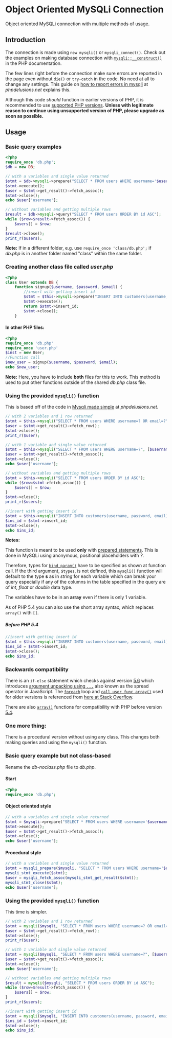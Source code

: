 # Object Oriented MySQLi Connection

Object oriented MySQLi connection with multiple methods of usage.

## Introduction

The connection is made using `new mysqli()` or  `mysqli_connect()`. Check out the examples on making database connection with [`mysqli::__construct()`](https://secure.php.net/manual/en/mysqli.construct.php#refsect1-mysqli.construct-examples) in the PHP documentation.

The few lines right before the connection make sure errors are reported in the page even without `die()` or `try-catch` in the code. No need at all to change any settings. This guide on [how to report errors in mysqli](https://phpdelusions.net/mysqli/error_reporting) at *phpdelusions.net* explains this.

Although this code *should* function in earlier versions of PHP, it is recommended to use [supported PHP versions](https://secure.php.net/supported-versions.php).
**Unless with legitimate reason to continue using unsupported version of PHP, please upgrade as soon as possible.**

## Usage

### Basic query examples

```php
<?php
require_once 'db.php';
$db = new DB;

// with a variables and single value returned
$stmt = $db->mysqli->prepare("SELECT * FROM users WHERE username='$username'");
$stmt->execute();
$user = $stmt->get_result()->fetch_assoc();
$stmt->close();
echo $user['username'];

// without variables and getting multiple rows
$result = $db->mysqli->query("SELECT * FROM users ORDER BY id ASC");
while ($row=$result->fetch_assoc()) {
    $users[] = $row;
}
$result->close();
print_r($users);
```

**Note:** If in a different folder, e.g. use `require_once 'class/db.php';` if *db.php* is in another folder named "class" within the same folder.

### Creating another class file called *user.php*

```php
<?php
class User extends DB {
    function signup($username, $password, $email) {
        //insert with getting insert id
        $stmt = $this->mysqli->prepare("INSERT INTO customers(username, password, email) VALUES ('$username', '$password', '$email')");
        $stmt->execute();
        return $stmt->insert_id;
        $stmt->close();
    }
```

#### In other PHP files:

```php
<?php
require_once 'db.php'
require_once 'user.php'
$inst = new User;
//Function call
$new_user = signup($username, $password, $email);
echo $new_user;
```

**Note:** Here, you have to include **both** files for this to work. This method is used to put other functions outside of the shared *db.php* class file.

### Using the provided `mysqli()` function

This is based off of the code in [Mysqli made simple](https://phpdelusions.net/mysqli/simple) at *phpdelusions.net*.

```php
// with 2 variables and 1 row returned
$stmt = $this->mysqli("SELECT * FROM users WHERE username=? OR email=?", [$username, $email], "ss");
$user = $stmt->get_result()->fetch_row();
$stmt->close();
print_r($user);

// with 1 variable and single value returned
$stmt = $this->mysqli("SELECT * FROM users WHERE username=?", [$username], "s");
$user = $stmt->get_result()->fetch_assoc();
$stmt->close();
echo $user['username'];

// without variables and getting multiple rows
$stmt = $this->mysqli("SELECT * FROM users ORDER BY id ASC");
while ($row=$stmt->fetch_assoc()) {
    $users[] = $row;
}
$stmt->close();
print_r($users);

//insert with getting insert id
$stmt = $this->mysqli("INSERT INTO customers(username, password, email) VALUES (?, ?, ?)", [$username, $password, $email], "sss");
$ins_id = $stmt->insert_id;
$stmt->close();
echo $ins_id;
```

**Notes:**

This function is meant to be used **only** with [prepared statements](https://secure.php.net/manual/en/mysqli.quickstart.prepared-statements.php). This is done in MySQLi using anonymous, positional placeholders with *?*.

Therefore, types for [`bind_param()`](https://secure.php.net/manual/en/mysqli-stmt.bind-param.php) have to be specified as shown at function call. If the third argument, `$types`, is not defined, this `mysqli()` function will default to the type **s** as in *string* for each variable which can break your query especially if any of the columns in the table specified in the query are of *int*, *float* or *double* data type.

The variables have to be in an **array** even if there is only 1 variable.

As of PHP 5.4 you can also use the short array syntax, which replaces
`array()` with `[]`.

##### Before PHP 5.4

```php
//insert with getting insert id
$stmt = $this->mysqli("INSERT INTO customers(username, password, email) VALUES (?, ?, ?)", array($username, $password, $email), "sss");
$ins_id = $stmt->insert_id;
$stmt->close();
echo $ins_id;
```

### Backwards compatibility

There is an `if-else` statement which checks against version [5.6](https://secure.php.net/migration56.new-features) which introduces [argument unpacking using `...`](https://wiki.php.net/rfc/argument_unpacking) also known as the spread operator in JavaScript. The [`foreach`](https://secure.php.net/manual/en/control-structures.foreach.php) loop and [`call_user_func_array()`](https://secure.php.net/manual/en/function.call-user-func-array.php) used for older versions is referenced from [here at Stack Overflow](https://stackoverflow.com/questions/1913899/mysqli-binding-params-using-call-user-func-array).

There are also [`array()`](https://secure.php.net/manual/en/language.types.array.php#language.types.array.syntax.array-func) functions for compatibility with PHP before version [5.4](https://secure.php.net/migration54.new-features).



### One more thing:

There is a procedural version without using any class. This changes both making queries and using the `mysqli()` function.

### Basic query example but not class-based

Rename the *db-noclass.php* file to *db.php*.

#### Start

```php
<?php
require_once 'db.php';
```

#### Object oriented style

```php
// with a variables and single value returned
$stmt = $mysqli->prepare("SELECT * FROM users WHERE username='$username'");
$stmt->execute();
$user = $stmt->get_result()->fetch_assoc();
$stmt->close();
echo $user['username'];
```

#### Procedural style

```php
// with a variables and single value returned
$stmt = mysqli_prepare($mysqli, "SELECT * FROM users WHERE username='$username'");
mysqli_stmt_execute($stmt);
$user = mysqli_fetch_assoc(mysqli_stmt_get_result($stmt));
mysqli_stmt_close($stmt);
echo $user['username'];
```

### Using the provided `mysqli()` function

This time is simpler.

```php
// with 2 variables and 1 row returned
$stmt = mysqli($mysqli, "SELECT * FROM users WHERE username=? OR email=?", [$username, $email], "ss");
$user = $stmt->get_result()->fetch_row();
$stmt->close();
print_r($user);

// with 1 variable and single value returned
$stmt = mysqli($mysqli, "SELECT * FROM users WHERE username=?", [$username], "s");
$user = $stmt->get_result()->fetch_assoc();
$stmt->close();
echo $user['username'];

// without variables and getting multiple rows
$result = mysqli($mysqli, "SELECT * FROM users ORDER BY id ASC");
while ($row=$result->fetch_assoc()) {
    $users[] = $row;
}
print_r($users);

//insert with getting insert id
$stmt = mysqli($mysqli, "INSERT INTO customers(username, password, email) VALUES (?, ?, ?)", [$username, $password, $email], "sss");
$ins_id = $stmt->insert_id;
$stmt->close();
echo $ins_id;
```
